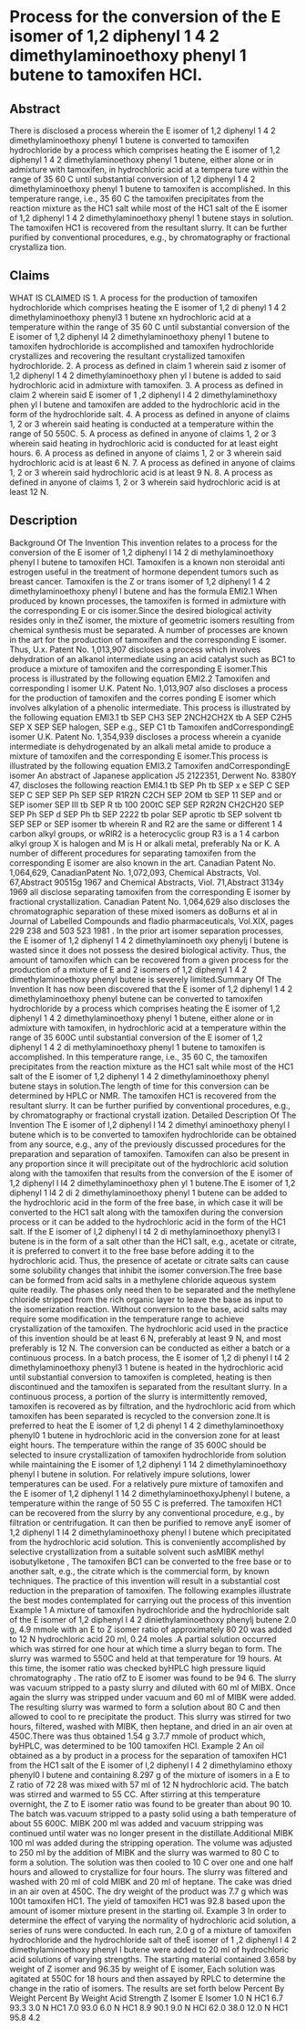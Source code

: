 # Process for the conversion of the E isomer of 1,2 diphenyl 1 4 2 dimethylaminoethoxy phenyl 1 butene to tamoxifen HCl.

## Abstract
There is disclosed a process wherein the E isomer of 1,2 diphenyl 1 4 2 dimethylaminoethoxy phenyl 1 butene is converted to tamoxifen hydrochloride by a process which comprises heating the E isomer of 1,2 diphenyl 1 4 2 dimethylaminoethoxy phenyl 1 butene, either alone or in admixture with tamoxifen, in hydrochloric acid at a tempera ture within the range of 35 60 C until substantial conversion of 1,2 diphenyl 1 4 2 dimethylaminoethoxy phenyl 1 butene to tamoxifen is accomplished. In this temperature range, i.e., 35 60 C the tamoxifen precipitates from the reaction mixture as the HC1 salt while most of the HC1 salt of the E isomer of 1,2 diphenyl 1 4 2 dimethylaminoethoxy phenyl 1 butene stays in solution. The tamoxifen HC1 is recovered from the resultant slurry. It can be further purified by conventional procedures, e.g., by chromatography or fractional crystalliza tion.

## Claims
WHAT IS CLAIMED IS 1. A process for the production of tamoxifen hydrochloride which comprises heating the E isomer of 1,2 di phenyl 1 4 2 dimethylaminoethoxy phenyl3 1 butene xn hydrochloric acid at a temperature within the range of 35 60 C until substantial conversion of the E isomer of 1,2 diphenyl l4 2 dimethylaminoethoxy phenyl 1 butene to tamoxifen hydrochloride is accomplished and tamoxifen hydrochloride crystallizes and recovering the resultant crystallized tamoxifen hydrochloride. 2. A process as defined in claim 1 wherein said z isomer of 1,2 diphenyl 1 4 2 dimethylaminoethoxy phen yl l butene is added to said hydrochloric acid in admixture with tamoxifen. 3. A process as defined in claim 2 wherein said E isomer of 1 ,2 diphenyl l 4 2 dimethylaminethoxy phen yl l butene and tamoxifen are added to the hydrochloric acid in the form of the hydrochloride salt. 4. A process as defined in anyone of claims 1, 2 or 3 wherein said heating is conducted at a temperature within the range of 50 550C. 5. A process as defined in anyone of claims 1, 2 or 3 wherein said heating in hydrochloric acid is conducted for at least eight hours. 6. A process as defined in anyone of claims 1, 2 or 3 wherein said hydrochloric acid is at least 6 N. 7. A process as defined in anyone of claims 1, 2 or 3 wherein said hydrochloric acid is at least 9 N. 8. A process as defined in anyone of claims 1, 2 or 3 wherein said hydrochloric acid is at least 12 N.

## Description
Background Of The Invention This invention relates to a process for the conversion of the E isomer of 1,2 diphenyl l 14 2 di methylaminoethoxy phenyl l butene to tamoxifen HCl. Tamoxifen is a known non steroidal anti estrogen useful in the treatment of hormone dependent tumors such as breast cancer. Tamoxifen is the Z or trans isomer of 1,2 diphenyl 1 4 2 dimethylaminoethoxy phenyl l butene and has the formula EMI2.1 When produced by known processes, the tamoxifen is formed in admixture with the corresponding E or cis isomer.Since the desired biological activity resides only in theZ isomer, the mixture of geometric isomers resulting from chemical synthesis must be separated. A number of processes are known in the art for the production of tamoxifen and the corresponding E isomer. Thus, U.x. Patent No. 1,013,907 discloses a process which involves dehydration of an alkanol intermediate using an acid catalyst such as BC1 to produce a mixture of tamoxifen and the corresponding E isomer.This process is illustrated by the following equation EMI2.2 Tamoxifen and corresponding I isomer U.K. Patent No. 1,013,907 also discloses a process for the production of tamoxifen and the corres ponding E isomer which involves alkylation of a phenolic intermediate. This process is illustrated by the following equation EMI3.1 tb SEP CH3 SEP 2NCH2CH2X tb A SEP C2H5 SEP X SEP SEP halogen, SEP e.g., SEP C1 tb Tamoxifen andCorrespondingE isomer U.K. Patent No. 1,354,939 discloses a process wherein a cyanide intermediate is dehydrogenated by an alkali metal amide to produce a mixture of tamoxifen and the corresponding E isomer.This process is illustrated by the following equation EMI3.2 Tamoxifen andCorrespondingE isomer An abstract of Japanese application J5 2122351, Derwent No. 8380Y 47, discloses the following reaction EMI4.1 tb SEP Ph tb SEP x e SEP C SEP SEP C SEP SEP Ph SEP SEP R1R2N C2CH SEP 2OM tb SEP 11 SEP and or SEP isomer SEP III tb SEP R tb 100 200tC SEP SEP R2R2N CH2CH20 SEP SEP Ph SEP d SEP Ph tb SEP 2222 tb polar SEP aprotic tb SEP solvent tb SEP SEP or SEP isomer tb wherein R and R2 are the same or different 1 4 carbon alkyl groups, or wRlR2 is a heterocyclic group R3 is a 1 4 carbon alkyl group X is halogen and M is H or alkali metal, preferably Na or K. A number of different procedures for separating tamoxifen from the corresponding E isomer are also known in the art. Canadian Patent No. 1,064,629, CanadianPatent No. 1,072,093, Chemical Abstracts, Vol. 67,Abstract 90515g 1967 and Chemical Abstracts, Viol. 71,Abstract 3134y 1969 all disclose separating tamoxifen from the corresponding E isomer by fractional crystallization. Canadian Patent No. 1,064,629 also discloses the chromatographic separation of these mixed isomers as doBurns et al in Journal of Labelled Compounds and fladio pharmaceuticals, Vol.XIX, pages 229 238 and 503 523 1981 . In the prior art isomer separation processes, the E isomer of 1,2 diphenyl 1 4 2 dimethylaminoeth oxy phenylj l butene is wasted since it does not possess the desired biological activity. Thus, the amount of tamoxifen which can be recovered from a given process for the production of a mixture of E and 2 isomers of 1,2 diphenyl 1 4 2 dimethylaminoethoxy phenyl butene is severely limited.Summary Of The Invention It has now been discovered that the E isomer of 1,2 diphenyl 1 4 2 dimethylaminoethoxy phenyl butene can be converted to tamoxifen hydrochloride by a process which comprises heating the E isomer of 1,2 diphenyl 1 4 2 dimethylaminoethoxy phenyl 1 butene, either alone or in admixture with tamoxifen, in hydrochloric acid at a temperature within the range of 35 600C until substantial conversion of the E isomer of 1,2 diphenyl 1 4 2 di methylaminoethoxy phenyl 1 butene to tamoxifen is accomplished. In this temperature range, i.e., 35 60 C, the tamoxifen precipitates from the reaction mixture as the HC1 salt while most of the HC1 salt of the E isomer of 1,2 diphenyl 1 4 2 dimethylaminoethoxy phenyl butene stays in solution.The length of time for this conversion can be determined by HPLC or NMR. The tamoxifen HC1 is recovered from the resultant slurry. It can be further purified by conventional procedures, e.g., by chromatography or fractional crystall ization. Detailed Description Of The Invention The E isomer of l,2 diphenyl l 14 2 dimethyl aminoethoxy phenyl l butene which is to be converted to tamoxifen hydrochloride can be obtained from any source, e.g., any of the previously discussed procedures for the preparation and separation of tamoxifen. Tamoxifen can also be present in any proportion since it will precipitate out of the hydrochloric acid solution along with the tamoxifen that results from the conversion of the E isomer of 1,2 diphenyl l I4 2 dimethylaminoethoxy phen yl 1 butene.The E isomer of 1,2 diphenyl 1 l4 2 di 2 dimethylaminoethoxy phenyl 1 butene can be added to the hydrochloric acid in the form of the free base, in which case it will be converted to the HC1 salt along with the tamoxifen during the conversion process or it can be added to the hydrochloric acid in the form of the HC1 salt. If the E isomer of l,2 diphenyl l t4 2 di methylaminoethoxy phenyl3 l butene is in the form of a salt other than the HC1 salt, e.g., acetate or citrate, it is preferred to convert it to the free base before adding it to the hydrochloric acid. Thus, the presence of acetate or citrate salts can cause some solubility changes that inhibit the isomer conversion.The free base can be formed from acid salts in a methylene chloride aqueous system quite readily. The phases only need then to be separated and the methylene chloride stripped from the rich organic layer to leave the base as input to the isomerization reaction. Without conversion to the base, acid salts may require some modification in the temperature range to achieve crystallization of the tamoxifen. The hydrochloric acid used in the practice of this invention should be at least 6 N, preferably at least 9 N, and most preferably is 12 N. The conversion can be conducted as either a batch or a continuous process. In a batch process, the E isomer of 1,2 di phenyl l t4 2 dimethylaminoethoxy phenyl3 1 butene is heated in the hydrochloric acid until substantial conversion to tamoxifen is completed, heating is then discontinued and the tamoxifen is separated from the resultant slurry. In a continuous process, a portion of the slurry is intermittently removed, tamoxifen is recovered as by filtration, and the hydrochloric acid from which tamoxifen has been separated is recycled to the conversion zone.It is preferred to heat the E isomer of 1,2 di phenyl 1 4 2 dimethylaminoethoxy phenyl0 1 butene in hydrochloric acid in the conversion zone for at least eight hours. The temperature within the range of 35 600C should be selected to insure crystallization of tamoxifen hydrochloride from solution while maintaining the E isomer of 1,2 diphenyl 1 14 2 dimethylaminoethoxy phenyl l butene in solution. For relatively impure solutions, lower temperatures can be used. For a relatively pure mixture of tamoxifen and the E isomer of 1,2 diphenyl 1 14 2 dimethylaminoethoxyJphenyl l butene, a temperature within the range of 50 55 C is preferred. The tamoxifen HC1 can be recovered from the slurry by any conventional procedure, e.g., by filtration or centrifugation. It can then be purified to remove anyE isomer of 1,2 diphenyl 1 I4 2 dimethylaminoethoxy phenyl l butene which precipitated from the hydrochloric acid solution. This is conveniently accomplished by selective crystallization from a suitable solvent such asMIBK methyl isobutylketone , The tamoxifen BC1 can be converted to the free base or to another salt, e.g., the citrate which is the commercial form, by known techniques. The practice of this invention will result in a substantial cost reduction in the preparation of tamoxifen. The following examples illustrate the best modes contemplated for carrying out the process of this invention Example 1 A mixture of tamoxifen hydrochloride and the hydrochloride salt of the E isomer of 1,2 diphenyl l 4 2 diniethylaminoethoxy phenylj butene 2.0 g, 4.9 mmole with an E to Z isomer ratio of approximately 80 20 was added to 12 N hydrochloric acid 20 ml, 0.24 moles .A partial solution occurred which was stirred for one hour at which time a slurry began to form. The slurry was warmed to 550C and held at that temperature for 19 hours. At this time, the isomer ratio was checked byHPLC high pressure liquid chromatography . The ratio ofZ to E isomer was found to be 94 6. The slurry was vacuum stripped to a pasty slurry and diluted with 60 ml of MIBX. Once again the slurry was stripped under vacuum and 60 ml of MIBK were added. The resulting slurry was warmed to form a solution about 80 C and then allowed to cool to re precipitate the product. This slurry was stirred for two hours, filtered, washed with MIBK, then heptane, and dried in an air oven at 450C.There was thus obtained 1.54 g 3.7.7 mmole of product which, byHPLC, was determined to be 100 tamoxifen HCl. Example 2 An oil obtained as a by product in a process for the separation of tamoxifen HC1 from the HC1 salt of the E isomer of l,2 diphenyl l 4 2 dimethylamino ethoxy phenyl0 l butene and containing 8.297 g of the mixture of isomers in a E to Z ratio of 72 28 was mixed with 57 ml of 12 N hydrochloric acid. The batch was stirred and warmed to 55 CC. After stirring at this temperature overnight, the Z to E isomer ratio was found to be greater than about 90 10. The batch was.vacuum stripped to a pasty solid using a bath temperature of about 55 600C. MIBK 200 ml was added and vacuum stripping was continued until water was no longer present in the distillate.Additional MIBK 100 ml was added during the stripping operation. The volume was adjusted to 250 ml by the addition of MIBK and the slurry was warmed to 80 C to form a solution. The solution was then cooled to 10 C over one and one half hours and allowed to crystallize for four hours. The slurry was filtered and washed with 20 ml of cold MIBK and 20 ml of heptane. The cake was dried in an air oven at 450C. The dry weight of the product was 7.7 g which was 100t tamoxifen HC1. The yield of tamoxifen HC1 was 92.8 based upon the amount of isomer mixture present in the starting oil. Example 3 In order to determine the effect of varying the normality of hydrochloric acid solution, a series of runs were conducted. In each run, 2.0 g of a mixture of tamoxifen hydrochloride and the hydrochloride salt of theE isomer of 1 ,2 diphenyl l 4 2 dimethylaminoethoxy phenyl l butene were added to 20 ml of hydrochloric acid solutions of varying strengths. The starting material contained 3.658 by weight of Z isomer and 96.35 by weight of E isomer, Each solution was agitated at 550C for 18 hours and then assayed by RPLC to determine the change in the ratio of isomers. The results are set forth below Percent By Weight Percent By Weight Acid Strength Z Isomer E Isomer 1.0 N HC1 6.7 93.3 3.0 N HC1 7.0 93.0 6.0 N HC1 8.9 90.1 9.0 N HCl 62.0 38.0 12.0 N HC1 95.8 4.2